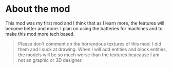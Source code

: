 # About the mod
This mod was my first mod and I think that as I learn more, the features will become better and more. I plan on using the batteries for machines and to make this mod more tech based.
> Please don't comment on the horrendous textures of this mod. I did them and I suck at drawing.
> When I will add entities and block entities, the models will be so much worse than the textures beacause I am not an graphic or 3D designer.
